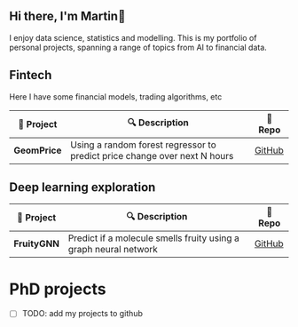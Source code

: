 ## Hi there, I'm Martin👋

I enjoy data science, statistics and modelling. This is my portfolio of personal projects, spanning a range of topics from AI to financial data.

## Fintech
Here I have some financial models, trading algorithms, etc

| 📌 Project | 🔍 Description | 🔗 Repo |
|------------|--------------|---------|
| **GeomPrice** | Using a random forest regressor to predict price change over next N hours | [GitHub](https://github.com/mdmetodiev/random_forest_price_forecasting) |

## Deep learning exploration
| 📌 Project | 🔍 Description | 🔗 Repo |
|------------|--------------|---------|
| **FruityGNN** | Predict if a molecule smells fruity using a graph neural network | [GitHub](https://github.com/mdmetodiev/fruityGNN) |

# PhD projects
- [ ] TODO: add my projects to github

